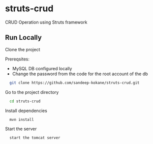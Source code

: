 
# struts-crud

CRUD Operation using Struts framework


## Run Locally

Clone the project

Prereqsites:
- MySQL DB configured locally
- Change the password from the code for the root account of the db

```bash
  git clone https://github.com/sandeep-kokane/struts-crud.git
```

Go to the project directory

```bash
  cd struts-crud
```

Install dependencies

```bash
  mvn install
```

Start the server

```bash
  start the tomcat server
```

